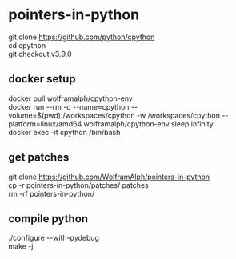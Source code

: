 # pointers-in-python

git clone https://github.com/python/cpython \
cd cpython \
git checkout v3.9.0

## docker setup
docker pull wolframalph/cpython-env \
docker run --rm -d --name=cpython --volume=$(pwd):/workspaces/cpython -w /workspaces/cpython --platform=linux/amd64 wolframalph/cpython-env sleep infinity \
docker exec -it cpython /bin/bash

## get patches
git clone https://github.com/WolframAlph/pointers-in-python \
cp -r pointers-in-python/patches/ patches \
rm -rf pointers-in-python/

## compile python
./configure --with-pydebug \
make -j
